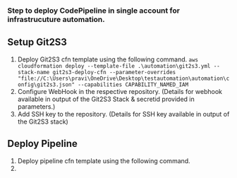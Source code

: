 ### Step to deploy CodePipeline in single account for infrastrucuture automation.

## Setup Git2S3 

1. Deploy Git2S3 cfn template using the following command.
``aws cloudformation deploy --template-file .\automation\git2s3.yml --stack-name git2s3-deploy-cfn --parameter-overrides "file://C:\Users\pravi\OneDrive\Desktop\testautomation\automation\config\git2s3.json" --capabilities CAPABILITY_NAMED_IAM``
2. Configure WebHook in the respective repository. (Details for webhook available in output of the Git2S3 Stack & secretid provided in parameters.)
3. Add SSH key to the repository. (Details for SSH key available in output of the Git2S3 stack)

## Deploy Pipeline

1. Deploy pipeline cfn template using the following command.
2.
